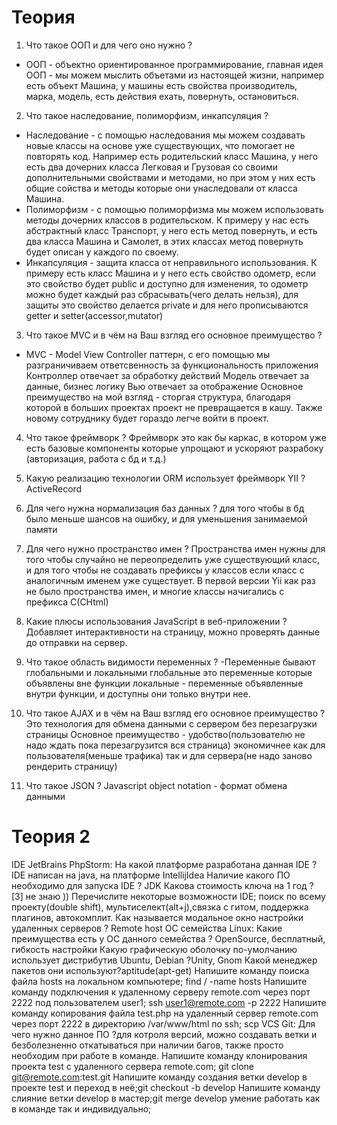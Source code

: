 # Теория
1) Что такое ООП и для чего оно нужно ?
- ООП - объектно ориентированное программирование, главная идея ООП - мы можем мыслить объетами из настоящей
жизни, например есть объект Машина, у машины есть свойства производитель, марка, модель, есть действия ехать, повернуть, остановиться.

2) Что такое наследование, полиморфизм, инкапсуляция ?
- Наследование - с помощью наследования мы можем создавать новые классы на основе уже существующих,
что помогает не повторять код. Например есть родительский класс Машина, у него есть два дочерних класса
Легковая и Грузовая со своими дополнительными свойствами и методами, но при этом у них есть общие сойства и
методы которые они унаследовали от класса Машина.
- Полиморфизм - с помощью полиморфизма мы можем использовать методы дочерних классов в родительском.
К примеру у нас есть абстрактный класс Транспорт, у него есть метод повернуть, и есть два класса
Машина и Самолет, в этих классах метод повернуть будет описан у каждого по своему.
- Инкапсуляция - защита класса от неправильного использования. К примеру есть класс Машина и у него есть
свойство одометр, если это свойство будет public и доступно для изменения, то одометр можно будет
каждый раз сбрасывать(чего делать нельзя), для защиты это свойство делается private и для него
прописываются getter и setter(accessor,mutator)

3) Что такое MVC и в чём на Ваш взгляд его основное преимущество ?
- MVC - Model View Controller паттерн, с его помощью мы разграничиваем ответсвенность за функциональность приложения
Контроллер отвечает за обработку действий
Модель отвечает за данные, бизнес логику
Вью отвечает за отображение
Основное преимущество на мой взгляд - сторгая структура, благодаря которой в больших проектах проект не
превращается в кашу. Также новому сотруднику будет гораздо легче войти в проект.

4) Что такое фреймворк ?
Фреймворк это как бы каркас, в котором уже есть базовые компоненты которые упрощают и ускоряют разрабоку
(авторизация, работа с бд и т.д.)

5) Какую реализацию технологии ORM использует фреймворк YII ?
ActiveRecord

6) Для чего нужна нормализация баз данных ?
для того чтобы в бд было меньше шансов на ошибку, и для уменьшения занимаемой памяти

7) Для чего нужно пространство имен ?
Пространства имен нужны для того чтобы случайно не переопределить уже существующий класс, и для того чтобы 
не создавать префиксы у классов если класс с аналогичным именем уже существует. В первой версии Yii как раз не было пространства имен, и многие классы начигались с префикcа C(CHtml)

8) Какие плюсы использования JavaScript в веб-приложении ?
Добавляет интерактивности на страницу, можно проверять данные до отправки на сервер.

9) Что такое область видимости переменных ?
-Переменные бывают глобальными и локальными
глобальные это переменные которые объявлены вне функции
локальные - переменные объявленные внутри функции, и доступны они только внутри нее.

10) Что такое AJAX и в чём на Ваш взгляд его основное преимущество ?
Это технология для обмена данными с сервером без перезагрузки страницы
Основное преимущество - удобство(пользователю не надо ждать пока перезагрузится вся страница) 
экономичнее как для пользователя(меньше трафика) так и для сервера(не надо заново рендерить страницу)

11) Что такое JSON ?
Javascript object notation - формат обмена данными

# Теория 2
IDE JetBrains PhpStorm:
На какой платформе разработана данная IDE ? IDE написан на java, на платформе IntellijIdea
Наличие какого ПО необходимо для запуска IDE ? JDK
Какова стоимость ключа на 1 год ? [3] не знаю ))
Перечислите некоторые возможности IDE; поиск по всему проекту(double shift), мультиселект(alt+j),связка с
гитом, поддержка плагинов, автокомплит.
Как называется модальное окно настройки удаленных серверов ? Remote host
ОС семейства Linux:
Какие преимущества есть у ОС данного семейства ? OpenSource, бесплатный, гибкость настройки
Какую графическую оболочку по-умолчанию использует дистрибутив Ubuntu, Debian ?Unity, Gnom
Какой менеджер пакетов они используют?aptitude(apt-get)
Напишите команду поиска файла hosts на локальном компьютере; find / -name hosts
Напишите команду подключения к удаленному серверу remote.com через порт 2222 под пользователем user1; 
ssh user1@remote.com -p 2222
Напишите команду копирования файла test.php на удаленный сервер remote.com через порт 2222 в директорию /var/www/html по ssh; scp
VCS Git:
Для чего нужно данное ПО ?для котроля версий, можно создавать ветки и безболезненно откатываться
при наличии багов, также просто необходим при работе в команде.
Напишите команду клонирования проекта test с удаленного сервера remote.com; 
git clone git@remote.com:test.git
Напишите команду создания ветки develop в проекте test и переход в неё;git checkout -b develop
Напишите команду слияние ветки develop в мастер;git merge develop
умение работать как в команде так и индивидуально;
